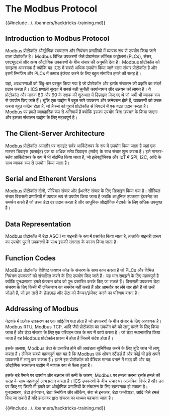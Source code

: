 # The Modbus Protocol

{{#include ../../banners/hacktricks-training.md}}

## Introduction to Modbus Protocol

Modbus प्रोटोकॉल औद्योगिक स्वचालन और नियंत्रण प्रणालियों में व्यापक रूप से उपयोग किया जाने वाला प्रोटोकॉल है। Modbus विभिन्न उपकरणों जैसे प्रोग्रामेबल लॉजिक कंट्रोलर्स (PLCs), सेंसर, एक्ट्यूएटर्स और अन्य औद्योगिक उपकरणों के बीच संचार की अनुमति देता है। Modbus प्रोटोकॉल को समझना आवश्यक है क्योंकि यह ICS में सबसे अधिक उपयोग किया जाने वाला संचार प्रोटोकॉल है और इसमें स्निफिंग और PLCs में कमांड इंजेक्ट करने के लिए बहुत संभावित हमले की सतह है।

यहां, अवधारणाओं को बिंदु-वार प्रस्तुत किया गया है जो प्रोटोकॉल और इसके संचालन की प्रकृति का संदर्भ प्रदान करता है। ICS प्रणाली सुरक्षा में सबसे बड़ी चुनौती कार्यान्वयन और उन्नयन की लागत है। ये प्रोटोकॉल और मानक 80 और 90 के दशक की शुरुआत में डिज़ाइन किए गए थे जो अभी भी व्यापक रूप से उपयोग किए जाते हैं। चूंकि एक उद्योग में बहुत सारे उपकरण और कनेक्शन होते हैं, उपकरणों को उन्नत करना बहुत कठिन होता है, जो हैकर्स को पुराने प्रोटोकॉल से निपटने में एक बढ़त प्रदान करता है। Modbus पर हमले व्यावहारिक रूप से अनिवार्य हैं क्योंकि इसका उपयोग बिना उन्नयन के किया जाएगा और इसका संचालन उद्योग के लिए महत्वपूर्ण है।

## The Client-Server Architecture

Modbus प्रोटोकॉल आमतौर पर क्लाइंट सर्वर आर्किटेक्चर के रूप में उपयोग किया जाता है जहां एक मास्टर डिवाइस (क्लाइंट) एक या अधिक स्लेव डिवाइस (सर्वर) के साथ संचार शुरू करता है। इसे मास्टर-स्लेव आर्किटेक्चर के रूप में भी संदर्भित किया जाता है, जो इलेक्ट्रॉनिक्स और IoT में SPI, I2C, आदि के साथ व्यापक रूप से उपयोग किया जाता है।

## Serial and Etherent Versions

Modbus प्रोटोकॉल दोनों, सीरियल संचार और ईथरनेट संचार के लिए डिज़ाइन किया गया है। सीरियल संचार विरासती प्रणालियों में व्यापक रूप से उपयोग किया जाता है जबकि आधुनिक उपकरण ईथरनेट का समर्थन करते हैं जो उच्च डेटा दर प्रदान करता है और आधुनिक औद्योगिक नेटवर्क के लिए अधिक उपयुक्त है।

## Data Representation

Modbus प्रोटोकॉल में डेटा ASCII या बाइनरी के रूप में प्रसारित किया जाता है, हालांकि बाइनरी प्रारूप का उपयोग पुराने उपकरणों के साथ इसकी संगतता के कारण किया जाता है।

## Function Codes

ModBus प्रोटोकॉल विशिष्ट फ़ंक्शन कोड के संचरण के साथ काम करता है जो PLCs और विभिन्न नियंत्रण उपकरणों को संचालित करने के लिए उपयोग किए जाते हैं। यह भाग समझने के लिए महत्वपूर्ण है क्योंकि पुनःप्रसारण हमले फ़ंक्शन कोड को पुनः प्रसारित करके किए जा सकते हैं। विरासती उपकरण डेटा संचरण के लिए किसी भी एन्क्रिप्शन का समर्थन नहीं करते हैं और आमतौर पर लंबे तार होते हैं जो उन्हें जोड़ते हैं, जो इन तारों के छेड़छाड़ और डेटा को कैप्चर/इंजेक्ट करने का परिणाम बनता है।

## Addressing of Modbus

नेटवर्क में प्रत्येक उपकरण का एक अद्वितीय पता होता है जो उपकरणों के बीच संचार के लिए आवश्यक है। Modbus RTU, Modbus TCP, आदि जैसे प्रोटोकॉल का उपयोग पते को लागू करने के लिए किया जाता है और डेटा संचरण के लिए एक परिवहन परत के रूप में कार्य करता है। जो डेटा स्थानांतरित किया जाता है वह Modbus प्रोटोकॉल प्रारूप में होता है जिसमें संदेश होता है।

इसके अलावा, Modbus डेटा के प्रसारित होने की अखंडता सुनिश्चित करने के लिए त्रुटि जांच भी लागू करता है। लेकिन सबसे महत्वपूर्ण बात यह है कि Modbus एक ओपन स्टैंडर्ड है और कोई भी इसे अपने उपकरणों में लागू कर सकता है। इसने इस प्रोटोकॉल को वैश्विक मानक बनाने में मदद की और यह औद्योगिक स्वचालन उद्योग में व्यापक रूप से फैला हुआ है।

इसके बड़े पैमाने पर उपयोग और उन्नयन की कमी के कारण, Modbus पर हमला करना इसके हमले की सतह के साथ महत्वपूर्ण लाभ प्रदान करता है। ICS उपकरणों के बीच संचार पर अत्यधिक निर्भर है और उन पर किए गए किसी भी हमले का औद्योगिक प्रणालियों के संचालन के लिए खतरनाक हो सकता है। पुनःप्रसारण, डेटा इंजेक्शन, डेटा स्निफिंग और लीकिंग, सेवा से इनकार, डेटा फर्जीवाड़ा, आदि जैसे हमले किए जा सकते हैं यदि हमलावर द्वारा संचरण का माध्यम पहचाना जाता है।

{{#include ../../banners/hacktricks-training.md}}

